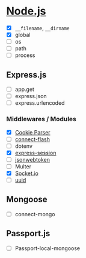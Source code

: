 # [Node.js](./Node.md)

- [x] `__filename`, `__dirname`
- [x] global
- [ ] os
- [ ] path
- [ ] process

## Express.js

- [ ] app.get
- [ ] express.json
- [ ] express.urlencoded

### Middlewares / Modules

- [x] [Cookie Parser](./cookie-parser.md)
- [ ] [connect-flash](./connect-flash.md)
- [ ] dotenv
- [x] [express-session](./express-session.md)
- [ ] [jsonwebtoken](./jsonwebtoken.md)
- [ ] Multer
- [x] [Socket.io](./SocketIo.md)
- [ ] [uuid](./uuid.md)

## Mongoose

- [ ] connect-mongo

## Passport.js

- [ ] Passport-local-mongoose
